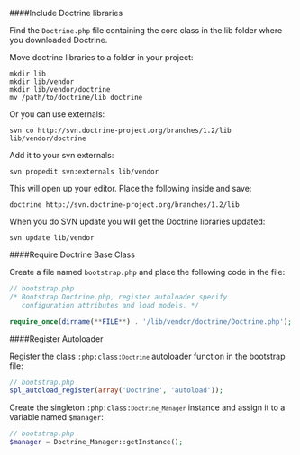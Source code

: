 ####Include Doctrine libraries

Find the `Doctrine.php` file containing the core class in the lib folder where you downloaded Doctrine.

Move doctrine libraries to a folder in your project:
```
mkdir lib
mkdir lib/vendor
mkdir lib/vendor/doctrine
mv /path/to/doctrine/lib doctrine
```

Or you can use externals:

```
svn co http://svn.doctrine-project.org/branches/1.2/lib lib/vendor/doctrine
```

Add it to your svn externals:
```
svn propedit svn:externals lib/vendor
```
This will open up your editor. Place the following inside and save:
```
doctrine http://svn.doctrine-project.org/branches/1.2/lib
```

When you do SVN update you will get the Doctrine libraries updated:
```
svn update lib/vendor
```

####Require Doctrine Base Class

Create a file named `bootstrap.php` and place the following code in the file:

```php
// bootstrap.php
/* Bootstrap Doctrine.php, register autoloader specify
   configuration attributes and load models. */

require_once(dirname(**FILE**) . '/lib/vendor/doctrine/Doctrine.php');
```

####Register Autoloader

Register the class <code>:php:class:`Doctrine`</code> autoloader function in the bootstrap file:

```php
// bootstrap.php
spl_autoload_register(array('Doctrine', 'autoload'));
```

Create the singleton <code>:php:class:`Doctrine_Manager`</code> instance and assign it to a variable named `$manager`:
```php
// bootstrap.php
$manager = Doctrine_Manager::getInstance();
```